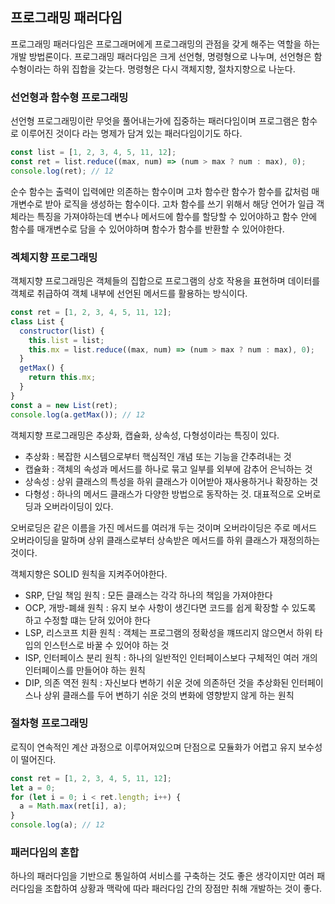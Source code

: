 ## 프로그래밍 패러다임

프로그래밍 패러다임은 프로그래머에게 프로그래밍의 관점을 갖게 해주는 역할을 하는 개발 방법론이다.
프로그래밍 패러다임은 크게 선언형, 명령형으로 나누며, 선언형은 함수형이라는 하위 집합을 갖는다.
명령형은 다시 객체지향, 절차지향으로 나눈다.

### 선언형과 함수형 프로그래밍

선언형 프로그래밍이란 무엇을 풀어내는가에 집중하는 패러다임이며 프로그램은 함수로 이루어진 것이다 라는 명제가 담겨 있는 패러다임이기도 하다.

```js
const list = [1, 2, 3, 4, 5, 11, 12];
const ret = list.reduce((max, num) => (num > max ? num : max), 0);
console.log(ret); // 12
```

순수 함수는 출력이 입력에만 의존하는 함수이며 고차 함수란 함수가 함수를 값처럼 매개변수로 받아 로직을 생성하는 함수이다.
고차 함수를 쓰기 위해서 해당 언어가 일급 객체라는 특징을 가져야하는데 변수나 메서드에 함수를 할당할 수 있어야하고 함수 안에 함수를 매개변수로 담을 수 있어야하며 함수가 함수를 반환할 수 있어야한다.

### 겍체지향 프로그래밍

객체지향 프로그래밍은 객체들의 집합으로 프로그램의 상호 작용을 표현하며 데이터를 객체로 취급하여 객체 내부에 선언된 메서드를 활용하는 방식이다.

```js
const ret = [1, 2, 3, 4, 5, 11, 12];
class List {
  constructor(list) {
    this.list = list;
    this.mx = list.reduce((max, num) => (num > max ? num : max), 0);
  }
  getMax() {
    return this.mx;
  }
}
const a = new List(ret);
console.log(a.getMax()); // 12
```

객체지향 프로그래밍은 추상화, 캡슐화, 상속성, 다형성이라는 특징이 있다.

- 추상화 : 복잡한 시스템으로부터 핵심적인 개념 또는 기능을 간추려내는 것
- 캡슐화 : 객체의 속성과 메서드를 하나로 묶고 일부를 외부에 감추어 은닉하는 것
- 상속성 : 상위 클래스의 특성을 하위 클래스가 이어받아 재사용하거나 확장하는 것
- 다형성 : 하나의 메서드 클래스가 다양한 방법으로 동작하는 것. 대표적으로 오버로딩과 오버라이딩이 있다.

오버로딩은 같은 이름을 가진 메서드를 여러개 두는 것이며 오버라이딩은 주로 메서드 오버라이딩을 말하며 상위 클래스로부터 상속받은 메서드를 하위 클래스가 재정의하는 것이다.

객체지향은 SOLID 원칙을 지켜주어야한다.

- SRP, 단일 책임 원칙 : 모든 클래스는 각각 하나의 책임을 가져야한다
- OCP, 개방-폐쇄 원칙 : 유지 보수 사항이 생긴다면 코드를 쉽게 확장할 수 있도록 하고 수정할 떄는 닫혀 있어야 한다
- LSP, 리스코프 치환 원칙 : 객체는 프로그램의 정확성을 꺠뜨리지 않으면서 하위 타입의 인스턴스로 바꿀 수 있어야 하는 것
- ISP, 인터페이스 분리 원칙 : 하나의 일반적인 인터페이스보다 구체적인 여러 개의 인터페이스를 만들어야 하는 원칙
- DIP, 의존 역전 원칙 : 자신보다 변하기 쉬운 것에 의존하던 것을 추상화된 인터페이스나 상위 클래스를 두어 변하기 쉬운 것의 변화에 영향받지 않게 하는 원칙

### 절차형 프로그래밍

로직이 연속적인 계산 과정으로 이루어져있으며 단점으로 모듈화가 어렵고 유지 보수성이 떨어진다.

```js
const ret = [1, 2, 3, 4, 5, 11, 12];
let a = 0;
for (let i = 0; i < ret.length; i++) {
  a = Math.max(ret[i], a);
}
console.log(a); // 12
```

### 패러다임의 혼합

하나의 패러다임을 기반으로 통일하여 서비스를 구축하는 것도 좋은 생각이지만 여러 패러다임을 조합하여 상황과 맥락에 따라 패러다임 간의 장점만 취해 개발하는 것이 좋다.
